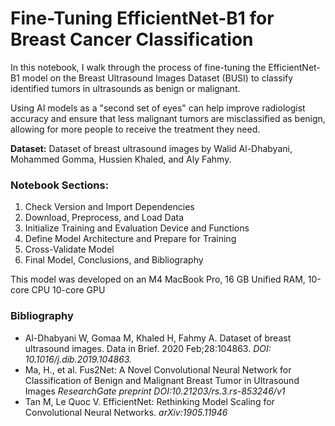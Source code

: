 # Fine-Tuning EfficientNet-B1 for Breast Cancer Classification

In this notebook, I walk through the process of fine-tuning the EfficientNet-B1 model on the Breast Ultrasound Images Dataset (BUSI) to classify identified tumors in ultrasounds as benign or malignant.

Using AI models as a "second set of eyes" can help improve radiologist accuracy and ensure that less malignant tumors are misclassified as benign, allowing for more people to receive the treatment they need.

**Dataset:** Dataset of breast ultrasound images by Walid Al-Dhabyani, Mohammed Gomma, Hussien Khaled, and Aly Fahmy.

### Notebook Sections:
1. Check Version and Import Dependencies
2. Download, Preprocess, and Load Data
3. Initialize Training and Evaluation Device and Functions
4. Define Model Architecture and Prepare for Training
5. Cross-Validate Model
6. Final Model, Conclusions, and Bibliography

This model was developed on an M4 MacBook Pro, 16 GB Unified RAM, 10-core CPU 10-core GPU

### Bibliography
* Al-Dhabyani W, Gomaa M, Khaled H, Fahmy A. Dataset of breast ultrasound images. Data in Brief. 2020 Feb;28:104863. *DOI: 10.1016/j.dib.2019.104863.*
* Ma, H., et al. Fus2Net: A Novel Convolutional Neural Network for Classification of Benign and Malignant Breast Tumor in Ultrasound Images *ResearchGate preprint DOI:10.21203/rs.3.rs-853246/v1*
* Tan M, Le Quoc V. EfficientNet: Rethinking Model Scaling for Convolutional Neural Networks.  *arXiv:1905.11946*